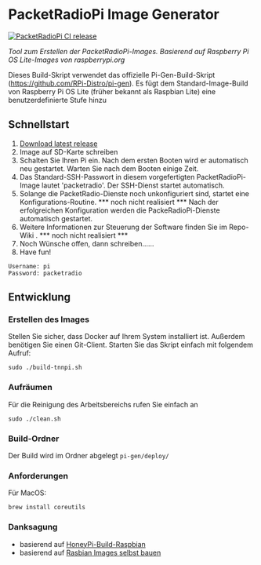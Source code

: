 # PacketRadioPi Image Generator 

[![PacketRadioPi CI release](https://github.com/PE1FTL/PacketRadioPi/actions/workflows/release.yml/badge.svg?branch=main&event=workflow_dispatch)](https://github.com/PE1FTL/PacketRadioPi/actions/workflows/release.yml)

_Tool zum Erstellen der PacketRadioPi-Images. Basierend auf Raspberry Pi OS Lite-Images von raspberrypi.org_

Dieses Build-Skript verwendet das offizielle Pi-Gen-Build-Skript (https://github.com/RPi-Distro/pi-gen). Es fügt dem Standard-Image-Build von Raspberry Pi OS Lite (früher bekannt als Raspbian Lite) eine benutzerdefinierte Stufe hinzu

## Schnellstart

1. [Download latest release](https://github.com/PE1FTL/PacketRadioPi/releases)
2. Image auf SD-Karte schreiben
3. Schalten Sie Ihren Pi ein. Nach dem ersten Booten wird er automatisch neu gestartet. Warten Sie nach dem Booten einige Zeit. 
4. Das Standard-SSH-Passwort in diesem vorgefertigten PacketRadioPi-Image lautet 'packetradio'. Der SSH-Dienst startet automatisch.
5. Solange die PacketRadio-Dienste noch unkonfiguriert sind, startet eine Konfigurations-Routine. *** noch nicht realisiert ***
   Nach der erfolgreichen Konfiguration werden die PackeRadioPi-Dienste automatisch gestartet.
6. Weitere Informationen zur Steuerung der Software finden Sie im Repo-Wiki . *** noch nicht realisiert ***
7. Noch Wünsche offen, dann schreiben...... 
8. Have fun!

```
Username: pi
Password: packetradio
```

## Entwicklung

### Erstellen des Images
Stellen Sie sicher, dass Docker auf Ihrem System installiert ist. Außerdem benötigen Sie einen Git-Client. Starten Sie das Skript einfach mit folgendem Aufruf:

```
sudo ./build-tnnpi.sh
```

### Aufräumen
Für die Reinigung des Arbeitsbereichs rufen Sie einfach an

```
sudo ./clean.sh
```
### Build-Ordner
Der Build wird im Ordner abgelegt ```pi-gen/deploy/```

### Anforderungen
Für MacOS:

```
brew install coreutils
```

### Danksagung
* basierend auf [HoneyPi-Build-Raspbian](https://github.com/Honey-Pi/HoneyPi-Build-Raspbian)
* basierend auf [Rasbian Images selbst bauen](https://javan.de/raspbian-images-selbst-bauen/)



